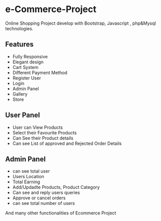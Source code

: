 # e-Commerce-Project
Online Shopping Project develop with Bootstrap, Javascript , php&amp;Mysql technologies.
## Features
* Fully Responsive
* Elegant design 
* Cart System
* Different Payment Method 
* Register User
* Login
* Admin Panel
* Gallery
* Store

## User Panel
* User can View Products 
* Select their Favourite Products 
* Can See their Product details
* Can see List of approved and Rejected Order Details

## Admin Panel
* can see total user 
* Users Location
* Total Earning
* Add/Updadte Products, Product Category
* Can see and reply users queries
* Approve or cancel orders
* can see total number of users

And many other functionalities of Ecommerce Project

